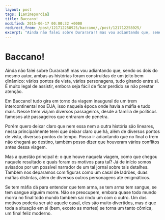 ```yaml
---
layout: post
tags: [1animepordia]
title: Baccano!
modified: 2015-06-17 00:00:32 +0000
redirect_from: /post/121712258925/baccano/,/post/121712258925/
excerpt: "Ainda não falei sobre Durarara!! mas vou adiantando que, sendo os dois do mesmo autor, ambas as histórias foram construídas de um jeito bem dinâmico: vários pontos de vista, vários personagens, tudo girando entre si. É muito legal de assistir, embora seja fácil de ficar perdido se não prestar atenção.<br>"
---
```


Baccano!
========

Ainda não falei sobre Durarara!! mas vou adiantando que, sendo os dois
do mesmo autor, ambas as histórias foram construídas de um jeito bem
dinâmico: vários pontos de vista, vários personagens, tudo girando entre
si. É muito legal de assistir, embora seja fácil de ficar perdido se não
prestar atenção.

Em Baccano! tudo gira em torno da viagem inaugural de um trem
intercontinental nos EUA, isso naquela época onde havia a máfia e tudo
mais. Nesse trem viajam diversos passageiros, desde a família de
políticos famosos até passageiros que entraram de penetra.

Porém quero deixar claro que nem essa nem a outra história são lineares,
nessa principalmente terei que deixar claro que há, além de diversos
pontos de vista, diversos pontos do tempo. Posso ir adiantando que no
final o trem não chegará ao destino, também posso dizer que houveram
vários conflitos antes dessa viagem.

Mas a questão principal é: o que houve naquela viagem, como que chegou
naquele resultado e quais foram os motivos para tal? Já de início somos
avisados por um possível narrador de um tal jornal sobre tais detalhes.
Também nos deparamos com figuras como um casal de ladrões, duas máfias
distintas, além de diversos outros personagens até enigmáticos.

Se tem máfia dá para entender que tem arma, se tem arma tem sangue, se
tem sangue alguém morre. Não se preocupem, embora quase todo mundo morra
no final todo mundo também sai rindo um com o outro. Um dos motivos
poderia ser até aquele casal, eles são muito divertidos, mas é que toda
a situação em si (bem, exceto as mortes) se torna um tanto cômica, um
final feliz moderno.



